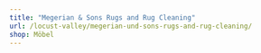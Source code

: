 ```yaml
---
title: "Megerian & Sons Rugs and Rug Cleaning"
url: /locust-valley/megerian-und-sons-rugs-and-rug-cleaning/
shop: Möbel
---
```

